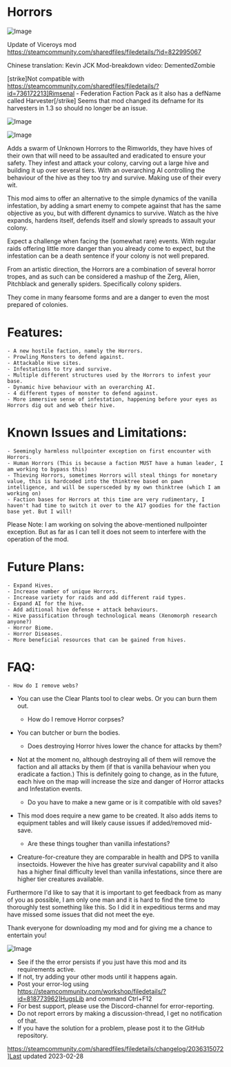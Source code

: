 # Horrors

![Image](https://i.imgur.com/buuPQel.png)

Update of Viceroys mod
https://steamcommunity.com/sharedfiles/filedetails/?id=822995067

Chinese translation: Kevin JCK
Mod-breakdown video: DementedZombie

[strike]Not compatible with https://steamcommunity.com/sharedfiles/filedetails/?id=736172213]Rimsenal - Federation Faction Pack as it also has a defName called Harvester[/strike] Seems that mod changed its defname for its harvesters in 1.3 so should no longer be an issue.

![Image](https://i.imgur.com/pufA0kM.png)

	
![Image](https://i.imgur.com/Z4GOv8H.png)


Adds a swarm of Unknown Horrors to the Rimworlds, they have hives of their own that will need to be assaulted and eradicated to ensure your safety. They infest and attack your colony, carving out a large hive and building it up over several tiers. With an overarching AI controlling the behaviour of the hive as they too try and survive. Making use of their every wit.

This mod aims to offer an alternative to the simple dynamics of the vanilla infestation, by adding a smart enemy to compete against that has the same objective as you, but with different dynamics to survive. Watch as the hive expands, hardens itself, defends itself and slowly spreads to assault your colony.

Expect a challenge when facing the (somewhat rare) events. With regular raids offering little more danger than you already come to expect, but the infestation can be a death sentence if your colony is not well prepared.

From an artistic direction, the Horrors are a combination of several horror tropes, and as such can be considered a mashup of the Zerg, Alien, Pitchblack and generally spiders. Specifically colony spiders.

They come in many fearsome forms and are a danger to even the most prepared of colonies.


#  Features: 
 


    - A new hostile faction, namely the Horrors.
    - Prowling Monsters to defend against.
    - Attackable Hive sites.
    - Infestations to try and survive.
    - Multiple different structures used by the Horrors to infest your base.
    - Dynamic hive behaviour with an overarching AI.
    - 4 different types of monster to defend against.
    - More immersive sense of infestation, happening before your eyes as Horrors dig out and web their hive.



#  Known Issues and Limitations: 
 


    - Seemingly harmless nullpointer exception on first encounter with Horrors.
    - Human Horrors (This is because a faction MUST have a human leader, I am working to bypass this)
    - Thieving Horrors, sometimes Horrors will steal things for monetary value, this is hardcoded into the thinktree based on pawn intelligence, and will be supersceded by my own thinktree (which I am working on)
    - Faction bases for Horrors at this time are very rudimentary, I haven't had time to switch it over to the A17 goodies for the faction base yet. But I will!



Please Note: I am working on solving the above-mentioned nullpointer exception. But as far as I can tell it does not seem to interfere with the operation of the mod.

#  Future Plans: 
 


    - Expand Hives.
    - Increase number of unique Horrors.
    - Increase variety for raids and add different raid types.
    - Expand AI for the hive.
    - Add aditional hive defense + attack behaviours.
    - Hive passification through technological means (Xenomorph research anyone?)
    - Horror Biome.
    - Horror Diseases.
    - More beneficial resources that can be gained from hives.



#  FAQ: 
 


    - How do I remove webs?

- You can use the Clear Plants tool to clear webs. Or you can burn them out.

    - How do I remove Horror corpses?

- You can butcher or burn the bodies.

    - Does destroying Horror hives lower the chance for attacks by them?

- Not at the moment no, although destroying all of them will remove the faction and all attacks by them (if that is vanilla behaviour when you eradicate a faction.) This is definitely going to change, as in the future, each hive on the map will increase the size and danger of Horror attacks and Infestation events.

    - Do you have to make a new game or is it compatible with old saves?

- This mod does require a new game to be created. It also adds items to equipment tables and will likely cause issues if added/removed mid-save.

    - Are these things tougher than vanilla infestations?

- Creature-for-creature they are comparable in health and DPS to vanilla insectoids. However the hive has greater survival capability and it also has a higher final difficulty level than vanilla infestations, since there are higher tier creatures available.




Furthermore I'd like to say that it is important to get feedback from as many of you as possible, I am only one man and it is hard to find the time to thoroughly test something like this. So I did it in expeditious terms and may have missed some issues that did not meet the eye.

Thank everyone for downloading my mod and for giving me a chance to entertain you!


![Image](https://i.imgur.com/PwoNOj4.png)



-  See if the the error persists if you just have this mod and its requirements active.
-  If not, try adding your other mods until it happens again.
-  Post your error-log using https://steamcommunity.com/workshop/filedetails/?id=818773962]HugsLib and command Ctrl+F12
-  For best support, please use the Discord-channel for error-reporting.
-  Do not report errors by making a discussion-thread, I get no notification of that.
-  If you have the solution for a problem, please post it to the GitHub repository.


https://steamcommunity.com/sharedfiles/filedetails/changelog/2036315072]Last updated 2023-02-28

